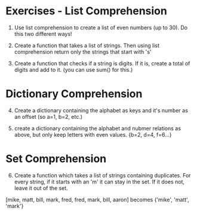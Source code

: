 # Exercises - List Comprehension

1. Use list comprehension to create a list of even numbers (up to 30).  Do this two different ways!

2. Create a function that takes a list of strings.  Then using list comprehension return only the strings that start with 's'

3. Create a function that checks if a string is digits.  If it is, create a total of digits and add to it.  (you can use sum() for this.)

# Dictionary Comprehension
4. Create a dictionary containing the alphabet as keys and it's number as an offset (so a=1, b=2, etc.)

5. create a dictionary containing the alphabet and nubmer relations as above, but only keep letters with even values.
{b=2, d=4, f=6...}

# Set Comprehension

6. Create a function which takes a list of strings containing duplicates.  For every string, if it starts with an 'm' it can stay in the set.  If it does not, leave it out of the set.

[mike, matt, bill, mark, fred, fred, mark, bill, aaron] becomes {'mike', 'matt', 'mark'}

